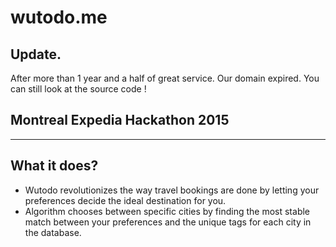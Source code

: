 # wutodo.me

## Update. 
After more than 1 year and a half of great service. Our domain expired. 
You can still look at the source code !

## Montreal Expedia Hackathon 2015
--------------------------------

## What it does?
* Wutodo revolutionizes the way travel bookings are done by letting your preferences decide the ideal destination for you.
* Algorithm chooses between specific cities by finding the most stable match between your preferences and the unique tags for each city in the database.
